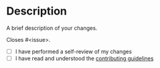 # Description

A brief description of your changes.

Closes #&lt;issue&gt;.

- [ ] I have performed a self-review of my changes
- [ ] I have read and understood the [contributing guidelines](/paulo-ferraz-oliveira/rebar3_checkshell/blob/main/CONTRIBUTING.md)
